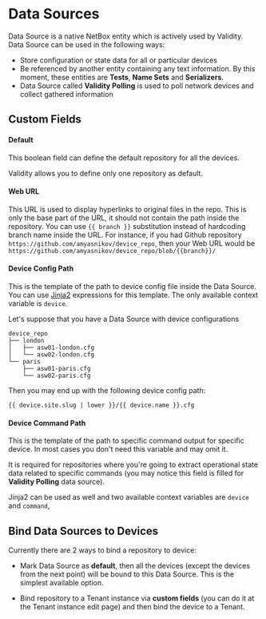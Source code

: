 # Data Sources

Data Source is a native NetBox entity which is actively used by Validity.
Data Source can be used in the following ways:

* Store configuration or state data for all or particular devices
* Be referenced by another entity containing any text information. By this moment, these entities are **Tests**, **Name Sets** and **Serializers**.
* Data Source called **Validity Polling** is used to poll network devices and collect gathered information

## Custom Fields

#### Default

This boolean field can define the default repository for all the devices.

Validity allows you to define only one repository as default.


#### Web URL

This URL is used to display hyperlinks to original files in the repo. This is only the base part of the URL, it should not contain the path inside the repository.
You can use `{{ branch }}` substitution instead of hardcoding branch name inside the URL.
For instance, if you had Github repository `https://github.com/amyasnikov/device_repo`, then your Web URL would be <br/>
`https://github.com/amyasnikov/device_repo/blob/{{branch}}/`


#### Device Config Path

This is the template of the path to device config file inside the Data Source. You can use [Jinja2](https://jinja.palletsprojects.com/en/3.0.x/templates/) expressions for this template. The only available context variable is `device`.

Let's suppose that you have a Data Source with device configurations

```console
device_repo
├── london
│   ├── asw01-london.cfg
│   └── asw02-london.cfg
└── paris
    ├── asw01-paris.cfg
    └── asw02-paris.cfg
```
Then you may end up with the following device config path:

`{{ device.site.slug | lower }}/{{ device.name }}.cfg`


#### Device Command Path
This is the template of the path to specific command output for specific device.
In most cases you don't need this variable and may omit it.

It is required for repositories where you're going to extract operational state data related to specific commands (you may notice this field is filled for **Validity Polling** data source).

Jinja2 can be used as well and two available context variables are `device` and `command`,


## Bind Data Sources to Devices
Currently there are 2 ways to bind a repository to device:

* Mark Data Source as **default**, then all the devices (except the devices from the next point) will be bound to this Data Source. This is the simplest available option.

* Bind repository to a Tenant instance via **custom fields** (you can do it at the Tenant instance edit page) and then bind the device to a Tenant.
